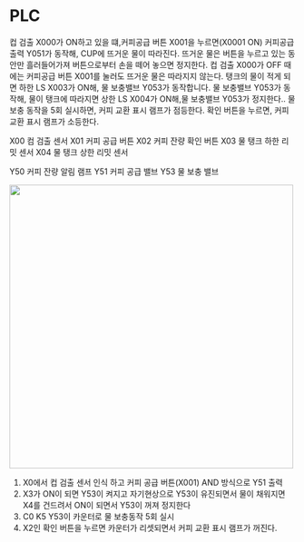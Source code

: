 # PLC

컵 검출 X000가 ON하고 있을 떄,커피공급 버튼 X001을 누르면(X0001 ON) 커피공급 출력 Y051가 동작해, CUP에 뜨거운 물이 따라진다. 뜨거운 물은 버튼을 누르고 있는 동안만 흘러들어가져
버튼으로부터 손을 떼어 놓으면 정지한다. 컵 검출 X000가 OFF 때에는 커피공급 버튼 X001를 눌러도 뜨거운 물은 따라지지 않는다. 탱크의 물이 적게 되면 하한 LS X003가 ON해, 물 보충밸브
Y053가 동작합니다. 물 보충밸브 Y053가 동작해, 물이 탱크에 따라지면 상한 LS X004가 ON해,물 보충밸브 Y053가 정지한다.. 물 보충 동작을 5회 실시하면, 커피 교환 표시 램프가 점등한다. 확인 버튼을 누르면, 커피교환 표시 램프가 소등한다.

X00 컴 검출 센서
X01 커피 공급 버튼
X02 커피 잔량 확인 버튼
X03 물 탱크 하한 리밋 센서
X04 물 탱크 상한 리밋 센서 

Y50 커피 잔량 알림 램프
Y51 커피 공급 밸브
Y53 물 보충 밸브

<img src="https://github.com/user-attachments/assets/a1d14fc9-4ee5-470f-a035-e215787d254b" style="width:500px;">

1. X0에서 컵 검출 센서 인식 하고 커피 공급 버튼(X001) AND 방식으로 Y51 출력
2. X3가 ON이 되면 Y53이 켜지고 자기현상으로 Y53이 유진되면서 물이 채워지면 X4를 건드려서 ON이 되면서 Y53이 꺼져 정지한다
3. C0 K5 Y53이 카운터로 물 보충동작 5회 실시
4. X2인 확인 버튼을 누르면 카운터가 리셋되면서 커피 교환 표시 램프가 꺼진다.


